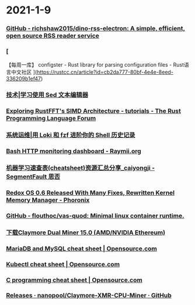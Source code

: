 
# 2021-1-9

### [GitHub - richshaw2015/dino-rss-electron: A simple, efficient, open source RSS reader service](https://github.com/richshaw2015/dino-rss-electron)

### [
【每周一库】 configster - Rust library for parsing configuration files - Rust语言中文社区
](https://rustcc.cn/article?id=cb2da777-80bf-4e4e-8eed-336209b1ef47)

### [技术|学习使用 Sed 文本编辑器](https://linux.cn/article-12992-1.html)

### [Exploring RustFFT's SIMD Architecture - tutorials - The Rust Programming Language Forum](https://users.rust-lang.org/t/exploring-rustffts-simd-architecture/53780)

### [系统运维|用 Loki 和 fzf 进阶你的 Shell 历史记录](https://linux.cn/article-12988-1.html)

### [Bash HTTP monitoring dashboard - Raymii.org](https://raymii.org/s/software/Bash_HTTP_Monitoring_Dashboard.html)

### [机器学习速查表(cheatsheet)资源汇总分享_caiyongji - SegmentFault 思否](https://segmentfault.com/a/1190000038534450)

### [Redox OS 0.6 Released With Many Fixes, Rewritten Kernel Memory Manager - Phoronix](https://www.phoronix.com/scan.php?page=news_item&px=Redox-OS-0.6-Released)

### [GitHub - flouthoc/vas-quod: Minimal linux container runtime.](https://github.com/flouthoc/vas-quod)

### [下载Claymore Dual Miner 15.0 (AMD/NVIDIA Ethereum)](https://claymoredualminer.com/cn)

### [MariaDB and MySQL cheat sheet | Opensource.com](https://opensource.com/downloads/mariadb-mysql-cheat-sheet)

### [Kubectl cheat sheet | Opensource.com](https://opensource.com/downloads/kubectl-cheat-sheet)

### [C programming cheat sheet | Opensource.com](https://opensource.com/downloads/c-programming-cheat-sheet)

### [Releases · nanopool/Claymore-XMR-CPU-Miner · GitHub](https://github.com/nanopool/Claymore-XMR-CPU-Miner/releases)